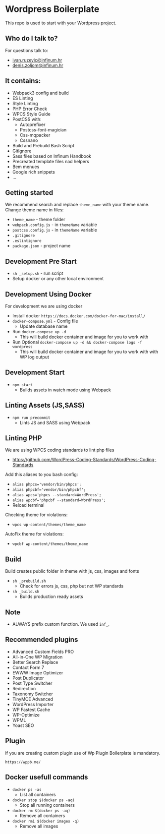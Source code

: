 # Wordpress Boilerplate

This repo is used to start with your Wordpress project.

## Who do I talk to? ##
For questions talk to:
* ivan.ruzevic@infinum.hr
* denis.zoljom@infinum.hr

## It contains:

* Webpack3 config and build
* ES Linting
* Style Linting
* PHP Error Check
* WPCS Style Guide
* PostCSS with:
  * Autoprefixer
  * Postcss-font-magician
  * Css-mqpacker
  * Cssnano
* Build and Prebuild Bash Script
* GitIgnore
* Sass files based on Infinum Handbook
* Precreated template files nad helpers
* Bem menues
* Google rich snippets
* ...

## Getting started

We recommend search and replace `theme_name` with your theme name.
Change theme name in files:

* `theme_name` - theme folder
* `webpack.config.js` - in `themeName` variable
* `postcss.config.js` - in `themeName` variable
* `.gitignore`
* `.eslintignore`
* `package.json` - project name

## Development Pre Start
* `sh _setup.sh` - run script
* Setup docker or any other local environment

## Development Using Docker

For development we are using docker

* Install docker `https://docs.docker.com/docker-for-mac/install/`
* `docker-compose.yml` - Config file
  * Update database name 
* Run `docker-compose up -d`
  * This will build docker container and image for you to work with
* Run Optional `docker-compose up -d && docker-compose logs -f wordpress`
  * This will build docker container and image for you to work with with WP log output

## Development Start
* `npm start`
  * Builds assets in watch mode using Webpack

## Linting Assets (JS,SASS)
* `npm run precommit`
  * Lints JS and SASS using Webpack

## Linting PHP ##
We are using WPCS coding standards to lint php files
* https://github.com/WordPress-Coding-Standards/WordPress-Coding-Standards

Add this aliases to you bash config:
* `alias phpcs='vendor/bin/phpcs';`
* `alias phpcbf='vendor/bin/phpcbf';`
* `alias wpcs='phpcs --standard=WordPress';`
* `alias wpcbf='phpcbf --standard=WordPress';`
* Reload terminal

Checking theme for violations:
* `wpcs wp-content/themes/theme_name`

AutoFix theme for violations:
* `wpcbf wp-content/themes/theme_name`

## Build
Build creates public folder in theme with js, css, images and fonts

* `sh _prebuild.sh`
  * Check for errors js, css, php but not WP standards
* `sh _build.sh`
  * Builds production ready assets

## Note
* ALWAYS prefix custom function. We used `inf_`.

## Recommended plugins

* Advanced Custom Fields PRO
* All-in-One WP Migration
* Better Search Replace
* Contact Form 7
* EWWW Image Optimizer
* Post Duplicator
* Post Type Switcher
* Redirection
* Taxonomy Switcher
* TinyMCE Advanced
* WordPress Importer
* WP Fastest Cache
* WP-Optimize
* WPML
* Yoast SEO


## Plugin
If you are creating custom plugin use of Wp Plugin Boilerplate is mandatory.

`https://wppb.me/`

## Docker usefull commands ##
* `docker ps -as`
  * List all containers
* `docker stop $(docker ps -aq)`
  * Stop all running containers
* `docker rm $(docker ps -aq)`
  * Remove all containers
* `docker rmi $(docker images -q)`
  * Remove all images
